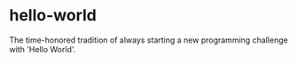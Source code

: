 # hello-world
The time-honored tradition of always starting a new programming challenge with 'Hello World'.
